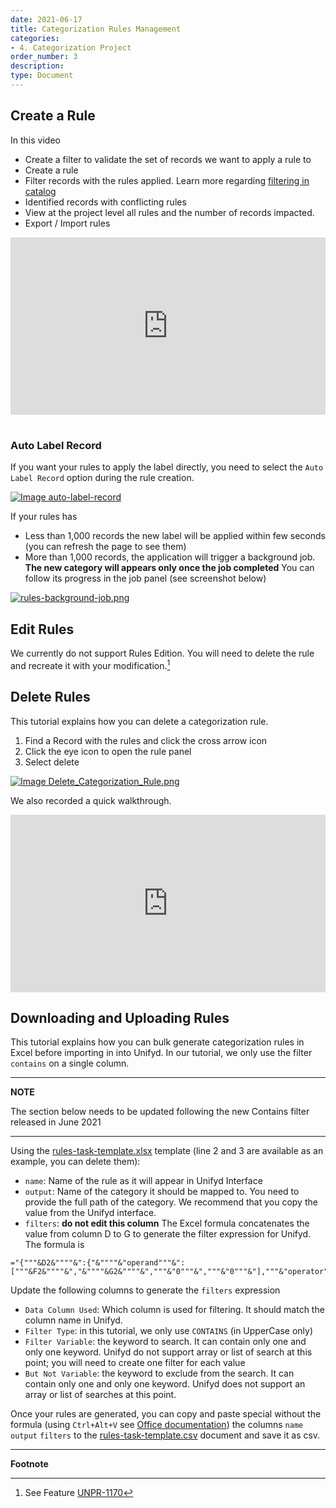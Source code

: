```yaml
---
date: 2021-06-17
title: Categorization Rules Management
categories:
- 4. Categorization Project
order_number: 3
description:
type: Document
---
```


## Create a Rule

In this video
* Create a filter to validate the set of records we want to apply a rule to
* Create a rule
* Filter records with the rules applied. Learn more regarding [filtering in catalog](/3.%20catalog%20set%20up/Contains-Filter/)
* Identified records with conflicting rules
* View at the project level all rules and the number of records impacted. 
* Export / Import rules


<div style="position: relative; padding-bottom: 56.25%; height: 0;"><iframe src="https://www.loom.com/embed/f07f86baeecc4cb1be9996869c9b96ea" frameborder="0" webkitallowfullscreen mozallowfullscreen allowfullscreen style="position: absolute; top: 0; left: 0; width: 100%; height: 100%;"></iframe></div>

<br> 

### Auto Label Record 

If you want your rules to apply the label directly, you need to select the `Auto Label Record` option during the rule creation. 

[![Image auto-label-record](/user-documentation/images/auto-label-record.png)](/user-documentation/images/auto-label-record.png)

If your rules has
* Less than 1,000 records the new label will be applied within few seconds (you can refresh the page to see them)
* More than 1,000 records, the application will trigger a background job. **The new category will appears only once the job completed** You can follow its progress in the job panel (see screenshot below)

[![rules-background-job.png](/user-documentation/images/rules-background-job.png)](/user-documentation/images/rules-background-job.png)

## Edit Rules

We currently do not support Rules Edition. You will need to delete the rule and recreate it with your modification.[^1]

## Delete Rules

This tutorial explains how you can delete a categorization rule. 
1. Find a Record with the rules and click the cross arrow icon
2. Click the eye icon to open the rule panel
3. Select delete

[![Image Delete_Categorization_Rule.png](/user-documentation/images/Delete_Categorization_Rule.png)](/user-documentation/images/Delete_Categorization_Rule.png)

We also recorded a quick walkthrough. 
<div style="position: relative; padding-bottom: 56.25%; height: 0;"><iframe src="https://www.loom.com/embed/79073ba0c85f459994bcfcb0f3027b3a" frameborder="0" webkitallowfullscreen mozallowfullscreen allowfullscreen style="position: absolute; top: 0; left: 0; width: 100%; height: 100%;"></iframe></div>

## Downloading and Uploading Rules 

This tutorial explains how you can bulk generate categorization rules in Excel before importing in into Unifyd. In our tutorial, we only use the filter `contains` on a single column. 

---
**NOTE**

The section below needs to be updated following the new Contains filter released in June 2021

---

Using the [rules-task-template.xlsx](/asset/rules-task-template.xlsx) template (line 2 and 3 are available as an example, you can delete them): 
* `name`:  Name of the rule as it will appear in Unifyd Interface
* `output`: Name of the category it should be mapped to. You need to provide the full path of the category. We recommend that you copy the value from the Unifyd interface. 
* `filters`: **do not edit this column** The Excel formula concatenates the value from column D to G to generate the filter expression for Unifyd. The formula is 
```
="{"""&D2&""""&":{"&""""&"operand"""&":["""&F2&""""&","&""""&G2&""""&","""&"0"""&","""&"0"""&"],"""&"operator"""&":"""&E2&""""&"}}"
```
Update the following columns to generate the `filters` expression
* `Data Column Used`: Which column is used for filtering. It should match the column name in Unifyd. 
* `Filter Type`: in this tutorial, we only use `CONTAINS` (in UpperCase only) 
* `Filter Variable`: the keyword to search. It can contain only one and only one keyword. Unifyd do not support array or list of search at this point; you will need to create one filter for each value
* `But Not Variable`: the keyword to exclude from the search. It can contain only one and only one keyword. Unifyd does not support an array or list of searches at this point. 

Once your rules are generated, you can copy and paste special without the formula (using `Ctrl+Alt+V` see [Office documentation](https://support.microsoft.com/en-us/office/paste-options-8ea795b0-87cd-46af-9b59-ed4d8b1669ad#ID0EAACAAA=Windows)) the columns `name` `output` `filters` to the [rules-task-template.csv](/asset/rules-task-template.csv) document and save it as csv. 

---
**Footnote**

[^1]: See Feature [UNPR-1170](https://unifyd.atlassian.net/browse/UNPR-1170)
